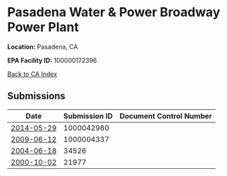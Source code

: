 # Pasadena Water & Power Broadway Power Plant

**Location:** Pasadena, CA

**EPA Facility ID:** 100000172396

[Back to CA Index](../../index.md)

## Submissions

| Date | Submission ID | Document Control Number |
|------|--------------|-------------------------|
| [2014-05-29](submissions/1000042980.md) | 1000042980 |  |
| [2009-06-12](submissions/1000004337.md) | 1000004337 |  |
| [2004-06-18](submissions/34526.md) | 34526 |  |
| [2000-10-02](submissions/21977.md) | 21977 |  |
